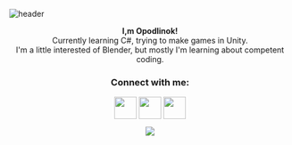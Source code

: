 ![header](https://capsule-render.vercel.app/api?type=waving&color=timeGradient&height=256&section=header&text=Hi%20there%20👋&fontSize=75&animation=fadeIn&fontAlignY=38&desc=Welcome%20to%20my%20GitHub%20profile!&descAlignY=55&descAlign=50)

<p align="center">
<b>I,m Opodlinok!</b>
<br>Currently learning C#, trying to make games in Unity. 
<br>I'm a little interested of Blender, but mostly I'm learning about competent coding.
</p>

<h3 align="center">Connect with me:</h3>
<p align="center">
<a href="https://dtf.ru/u/138827" target="blank"><img align="center" src="https://dtf.ru/static/build/dtf.ru/favicons/favicon.ico" alt="" height="40" width="40" /></a>
<a href="https://habr.com/users/Opodlinok/" target="blank"><img align="center" src="https://assets.habr.com/habr-web/img/favicons/apple-touch-icon-76.png" alt="" height="40" width="40" /></a>
<a href="https://t.me/opodlinok" target="blank"><img align="center" src="https://static-00.iconduck.com/assets.00/telegram-icon-256x256-sto927jg.png" alt="" height="40" width="40" /></a>
</p>

<p align="center">
<a href="https://github.com/opodlinok">
<img src="https://komarev.com/ghpvc/?username=opodlinok&color=orange&style=flat)" />
</a>
</p>
